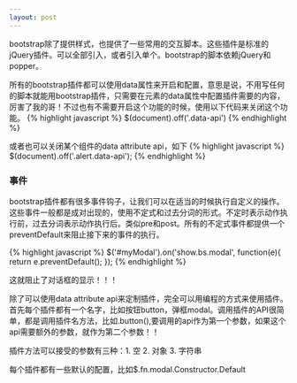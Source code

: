 ```yaml
---
layout: post
---
```


bootstrap除了提供样式，也提供了一些常用的交互脚本。这些插件是标准的jQuery插件。可以全部引入，或者引入单个。bootstrap的脚本依赖jQuery和popper。 


所有的bootstrap插件都可以使用data属性来开启和配置，意思是说，不用写任何的脚本就能用bootstrap插件，只需要在元素的data属性中配置插件需要的内容，厉害了我的哥！不过也有不需要开启这个功能的时候，使用以下代码来关闭这个功能。
{% highlight javascript %}
$(document).off('.data-api')
{% endhighlight %}

或者也可以关闭某个组件的data attribute api，如下
{% highlight javascript %}
$(document).off('.alert.data-api');
{% endhighlight %}


### 事件
bootstrap插件都有很多事件钩子，让我们可以在适当的时候执行自定义的操作。这些事件一般都是成对出现的，使用不定式和过去分词的形式。不定时表示动作执行前，过去分词表示动作执行后。类似pre和post。所有的不定式事件都提供一个preventDefault来阻止接下来的事件的执行。

{% highlight javascript %}
$('#myModal').on('show.bs.modal', function(e){
    return e.preventDefault();
});
{% endhighlight %}

这就阻止了对话框的显示！！！  


除了可以使用data attribute api来定制插件，完全可以用编程的方式来使用插件。首先每个插件都有一个名字，比如按钮button，弹框modal。调用插件的API很简单，都是调用插件名方法，比如.button(),要调用的api作为第一个参数，如果这个api需要额外的参数，就作为第二个参数！！  

插件方法可以接受的参数有三种：1. 空 2. 对象 3. 字符串

每个插件都有一些默认的配置，比如$.fn.modal.Constructor.Default  

